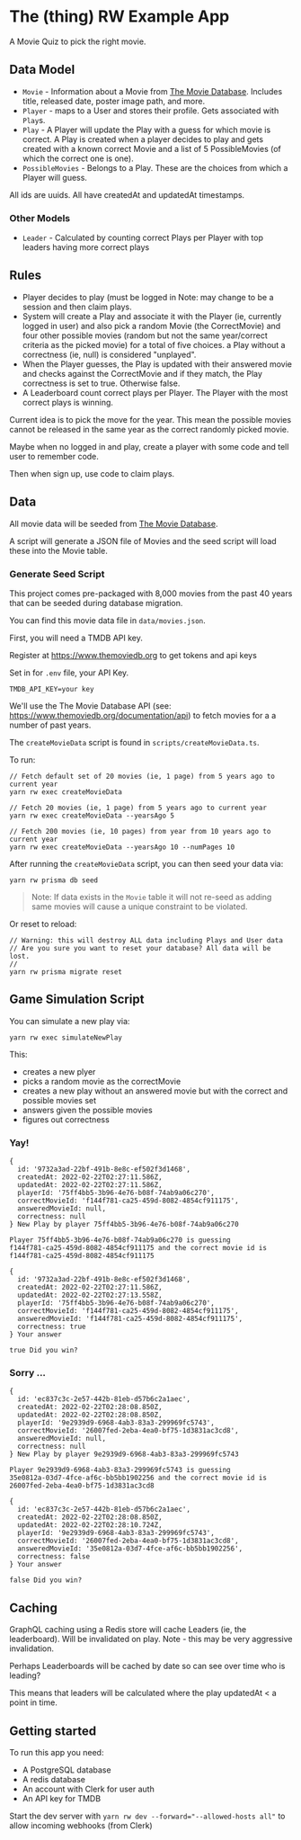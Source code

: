 # The (thing) RW Example App

A Movie Quiz to pick the right movie.

## Data Model

- `Movie` - Information about a Movie from
  [The Movie Database](https://www.themoviedb.org). Includes title, released
  date, poster image path, and more.
- `Player` - maps to a User and stores their profile. Gets associated with
  `Play`s.
- `Play` - A Player will update the Play with a guess for which movie is
  correct. A Play is created when a player decides to play and gets created
  with a known correct Movie and a list of 5 PossibleMovies (of which the
  correct one is one).
- `PossibleMovies` - Belongs to a Play. These are the choices from which a
  Player will guess.

All ids are uuids. All have createdAt and updatedAt timestamps.

### Other Models

- `Leader` - Calculated by counting correct Plays per Player with top leaders
having more correct plays

## Rules

- Player decides to play (must be logged in Note: may change to be a session and
  then claim plays.
- System will create a Play and associate it with the Player (ie, currently
  logged in user) and also pick a random Movie (the CorrectMovie) and four
  other possible movies (random but not the same year/correct criteria as the
  picked movie) for a total of five choices. a Play without a correctness (ie,
  null) is considered "unplayed".
- When the Player guesses, the Play is updated with their answered movie and
  checks against the CorrectMovie and if they match, the Play correctness is
  set to true. Otherwise false.
- A Leaderboard count correct plays per Player. The Player with the most
  correct plays is winning.

Current idea is to pick the move for the year. This mean the possible movies
cannot be released in the same year as the correct randomly picked movie.

Maybe when no logged in and play, create a player with some code and tell user to
remember code.

Then when sign up, use code to claim plays.

## Data

All movie data will be seeded from [The Movie Database](https://www.themoviedb.org).

A script will generate a JSON file of Movies and the seed script will load these
into the Movie table.

### Generate Seed Script

This project comes pre-packaged with 8,000 movies from the past 40 years that
can be seeded during database migration.

You can find this movie data file in `data/movies.json`.

First, you will need a TMDB API key.

Register at https://www.themoviedb.org to get tokens and api keys

Set in for `.env` file, your API Key.

```
TMDB_API_KEY=your key
```

We'll use the The Movie Database API (see:
https://www.themoviedb.org/documentation/api) to fetch movies for a a number of
past years.

The `createMovieData` script is found in `scripts/createMovieData.ts`.

To run:

```
// Fetch default set of 20 movies (ie, 1 page) from 5 years ago to current year
yarn rw exec createMovieData

// Fetch 20 movies (ie, 1 page) from 5 years ago to current year
yarn rw exec createMovieData --yearsAgo 5

// Fetch 200 movies (ie, 10 pages) from year from 10 years ago to current year
yarn rw exec createMovieData --yearsAgo 10 --numPages 10
```

After running the `createMovieData` script, you can then seed your data via:

```
yarn rw prisma db seed
```

> Note: If data exists in the `Movie` table it will not re-seed as adding same
  movies will cause a unique constraint to be violated.

Or reset to reload:

```
// Warning: this will destroy ALL data including Plays and User data
// Are you sure you want to reset your database? All data will be lost.
//
yarn rw prisma migrate reset
```

## Game Simulation Script

You can simulate a new play via:

`yarn rw exec simulateNewPlay`

This:

- creates a new plyer
- picks a random movie as the correctMovie
- creates a new play without an answered movie but with the correct and
  possible movies set
- answers given the possible movies
- figures out correctness

### Yay!

```
{
  id: '9732a3ad-22bf-491b-8e8c-ef502f3d1468',
  createdAt: 2022-02-22T02:27:11.586Z,
  updatedAt: 2022-02-22T02:27:11.586Z,
  playerId: '75ff4bb5-3b96-4e76-b08f-74ab9a06c270',
  correctMovieId: 'f144f781-ca25-459d-8082-4854cf911175',
  answeredMovieId: null,
  correctness: null
} New Play by player 75ff4bb5-3b96-4e76-b08f-74ab9a06c270

Player 75ff4bb5-3b96-4e76-b08f-74ab9a06c270 is guessing
f144f781-ca25-459d-8082-4854cf911175 and the correct movie id is
f144f781-ca25-459d-8082-4854cf911175

{
  id: '9732a3ad-22bf-491b-8e8c-ef502f3d1468',
  createdAt: 2022-02-22T02:27:11.586Z,
  updatedAt: 2022-02-22T02:27:13.558Z,
  playerId: '75ff4bb5-3b96-4e76-b08f-74ab9a06c270',
  correctMovieId: 'f144f781-ca25-459d-8082-4854cf911175',
  answeredMovieId: 'f144f781-ca25-459d-8082-4854cf911175',
  correctness: true
} Your answer

true Did you win?
```

### Sorry ...

```
{
  id: 'ec837c3c-2e57-442b-81eb-d57b6c2a1aec',
  createdAt: 2022-02-22T02:28:08.850Z,
  updatedAt: 2022-02-22T02:28:08.850Z,
  playerId: '9e2939d9-6968-4ab3-83a3-299969fc5743',
  correctMovieId: '26007fed-2eba-4ea0-bf75-1d3831ac3cd8',
  answeredMovieId: null,
  correctness: null
} New Play by player 9e2939d9-6968-4ab3-83a3-299969fc5743

Player 9e2939d9-6968-4ab3-83a3-299969fc5743 is guessing
35e0812a-03d7-4fce-af6c-bb5bb1902256 and the correct movie id is
26007fed-2eba-4ea0-bf75-1d3831ac3cd8

{
  id: 'ec837c3c-2e57-442b-81eb-d57b6c2a1aec',
  createdAt: 2022-02-22T02:28:08.850Z,
  updatedAt: 2022-02-22T02:28:10.724Z,
  playerId: '9e2939d9-6968-4ab3-83a3-299969fc5743',
  correctMovieId: '26007fed-2eba-4ea0-bf75-1d3831ac3cd8',
  answeredMovieId: '35e0812a-03d7-4fce-af6c-bb5bb1902256',
  correctness: false
} Your answer

false Did you win?
```

## Caching

GraphQL caching using a Redis store will cache Leaders (ie, the leaderboard).
Will be invalidated on play. Note - this may be very aggressive invalidation.

Perhaps Leaderboards will be cached by date so can see over time who is
leading?

This means that leaders will be calculated where the play updatedAt < a point
in time.

## Getting started

To run this app you need:

- A PostgreSQL database
- A redis database
- An account with Clerk for user auth
- An API key for TMDB

Start the dev server with `yarn rw dev --forward="--allowed-hosts all"` to
allow incoming webhooks (from Clerk)
